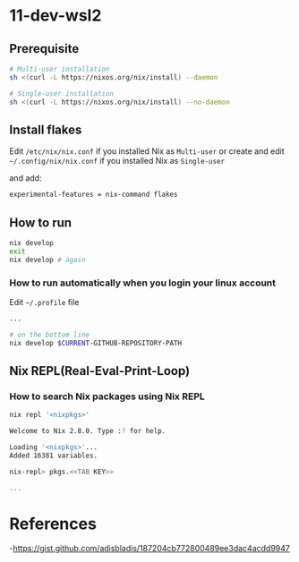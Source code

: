 # 11-dev-wsl2

## Prerequisite

```bash
# Multi-user installation
sh <(curl -L https://nixos.org/nix/install) --daemon

# Single-user installation
sh <(curl -L https://nixos.org/nix/install) --no-daemon
```

## Install flakes

Edit `/etc/nix/nix.conf` if you installed Nix as `Multi-user` or 
create and edit `~/.config/nix/nix.conf` if you installed Nix as `Single-user`

and add:

```bash
experimental-features = nix-command flakes
```

## How to run

```bash
nix develop
exit
nix develop # again
```
### How to run automatically when you login your linux account

Edit `~/.profile` file

```bash
...

# on the bottom line
nix develop $CURRENT-GITHUB-REPOSITORY-PATH
```

## Nix REPL(Real-Eval-Print-Loop)

### How to search Nix packages using Nix REPL

```bash
nix repl '<nixpkgs>'

Welcome to Nix 2.8.0. Type :? for help.

Loading '<nixpkgs>'...
Added 16381 variables.

nix-repl> pkgs.<<TAB KEY>>

...
```

# References

-<https://gist.github.com/adisbladis/187204cb772800489ee3dac4acdd9947>

